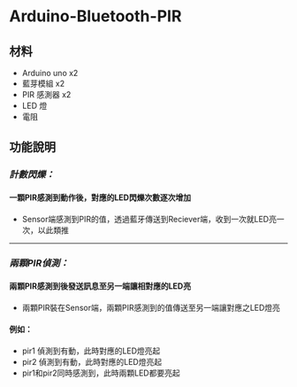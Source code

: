 # Arduino-Bluetooth-PIR
## 材料
* Arduino uno x2
* 藍芽模組 x2
* PIR 感測器 x2
* LED 燈
* 電阻

## 功能說明
### ***計數閃爍：***
#### 一顆PIR感測到動作後，對應的LED閃爍次數逐次增加
 * Sensor端感測到PIR的值，透過藍牙傳送到Reciever端，收到一次就LED亮一次，以此類推
----------------------
### ***兩顆PIR偵測：***
#### 兩顆PIR感測到後發送訊息至另一端讓相對應的LED亮
 * 兩顆PIR裝在Sensor端，兩顆PIR感測到的值傳送至另一端讓對應之LED燈亮
#### 例如：
 - pir1 偵測到有動，此時對應的LED燈亮起
 - pir2 偵測到有動，此時對應的LED燈亮起
 - pir1和pir2同時感測到，此時兩顆LED都要亮起
